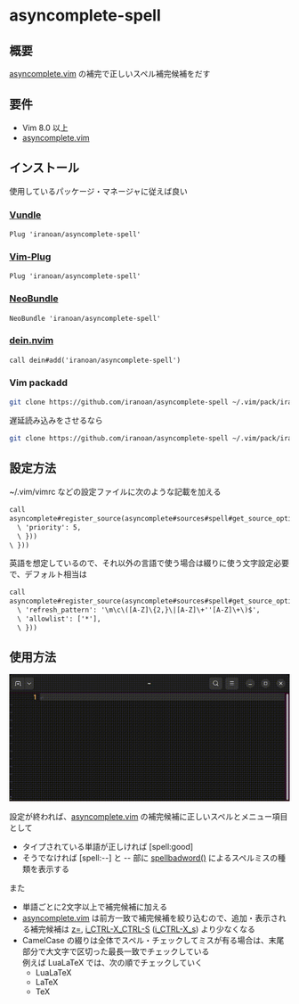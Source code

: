 # asyncomplete-spell

## 概要

[asyncomplete.vim](https://github.com/prabirshrestha/asyncomplete.vim) の補完で正しいスペル補完候補をだす

## 要件

* Vim 8.0 以上
* [asyncomplete.vim](https://github.com/prabirshrestha/asyncomplete.vim)

## インストール

使用しているパッケージ・マネージャに従えば良い

### [Vundle](https://github.com/gmarik/vundle)

``` vim
Plug 'iranoan/asyncomplete-spell'
```

### [Vim-Plug](https://github.com/junegunn/vim-plug)

``` vim
Plug 'iranoan/asyncomplete-spell'
```

### [NeoBundle](https://github.com/Shougo/neobundle.vim)

``` vim
NeoBundle 'iranoan/asyncomplete-spell'
```

### [dein.nvim](https://github.com/Shougo/dein.vim)

``` vim
call dein#add('iranoan/asyncomplete-spell')
```

### Vim packadd

``` sh
git clone https://github.com/iranoan/asyncomplete-spell ~/.vim/pack/iranoan/start/asyncomplete-spell
```

遅延読み込みをさせるなら

``` sh
git clone https://github.com/iranoan/asyncomplete-spell ~/.vim/pack/iranoan/opt/asyncomplete-spell
```

## 設定方法

\~/.vim/vimrc などの設定ファイルに次のような記載を加える

``` vim
call asyncomplete#register_source(asyncomplete#sources#spell#get_source_options({
  \ 'priority': 5,
  \ }))
\ }))
```

英語を想定しているので、それ以外の言語で使う場合は綴りに使う文字設定必要で、デフォルト相当は

``` vim
call asyncomplete#register_source(asyncomplete#sources#spell#get_source_options({
  \ 'refresh_pattern': '\m\c\([A-Z]\{2,}\|[A-Z]\+''[A-Z]\+\)$',
  \ 'allowlist': ['*'],
  \ }))
```

## 使用方法

![使用例](asyncomplete-spell.gif)

設定が終われば、[asyncomplete.vim](https://github.com/prabirshrestha/asyncomplete.vim) の補完候補に正しいスペルとメニュー項目として

* タイプされている単語が正しければ [spell:good]
* そうでなければ [spell:--] と -- 部に
[spellbadword()](https://vim-jp.org/vimdoc-ja/builtin.html#spellbadword%28%29)
によるスペルミスの種類を表示する

また

* 単語ごとに2文字以上で補完候補に加える
* [asyncomplete.vim](https://github.com/prabirshrestha/asyncomplete.vim)
は前方一致で補完候補を絞り込むので、追加・表示される補完候補は
[z=](https://vim-jp.org/vimdoc-ja/spell.html#z=),
[i\_CTRL-X\_CTRL-S](https://vim-jp.org/vimdoc-ja/insert.html#i_CTRL-X_CTRL-S)
([i\_CTRL-X\_s](https://vim-jp.org/vimdoc-ja/insert.html#i_CTRL-X_s))
より少なくなる
* CamelCase の綴りは全体でスペル・チェックしてミスが有る場合は、末尾部分で大文字で区切った最長一致でチェックしている  
  例えば LuaLaTeX では、次の順でチェックしていく
  * LuaLaTeX
  * LaTeX
  * TeX
